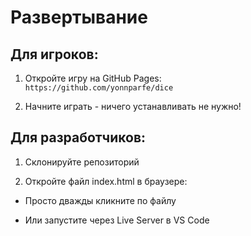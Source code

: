 # Развертывание

## Для игроков:
1. Откройте игру на GitHub Pages:  
   `https://github.com/yonnparfe/dice`

2. Начните играть - ничего устанавливать не нужно!

## Для разработчиков:
1. Склонируйте репозиторий

2. Откройте файл index.html в браузере:

- Просто дважды кликните по файлу

- Или запустите через Live Server в VS Code





